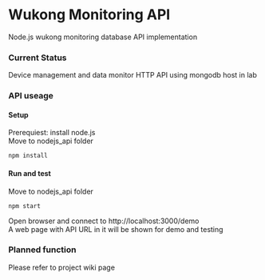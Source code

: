 # Wukong Monitoring API

Node.js wukong monitoring database API implementation

### Current Status

Device management and data monitor HTTP API using mongodb host in lab

### API useage

#### Setup
Prerequiest: install node.js   
Move to nodejs_api folder   
```
npm install
```
#### Run and test
Move to nodejs_api folder   
```
npm start
```
Open browser and connect to http://localhost:3000/demo   
A web page with API URL in it will be shown for demo and testing   

### Planned function
Please refer to project wiki page
